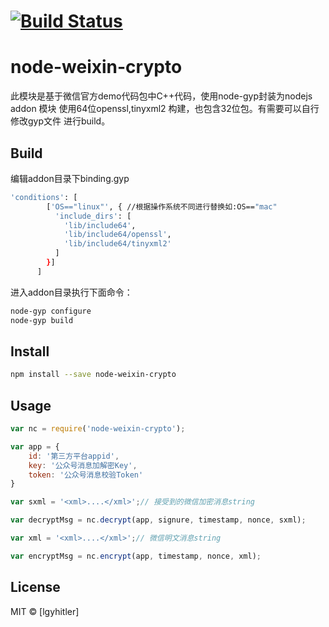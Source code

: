 #  [![Build Status](https://travis-ci.org/lgyhitler/node-weixin-crypto.svg?branch=master)](https://travis-ci.org/lgyhitler/node-weixin-crypto)
# node-weixin-crypto

此模块是基于微信官方demo代码包中C++代码，使用node-gyp封装为nodejs addon 模块
使用64位openssl,tinyxml2 构建，也包含32位包。有需要可以自行修改gyp文件
进行build。


## Build
编辑addon目录下binding.gyp
```sh
'conditions': [
        ['OS=="linux"', { //根据操作系统不同进行替换如:OS=="mac"
          'include_dirs': [
            'lib/include64',
            'lib/include64/openssl',
            'lib/include64/tinyxml2'
          ]
        }]
      ]
```
进入addon目录执行下面命令：
```sh
node-gyp configure
node-gyp build
```

## Install
```sh
npm install --save node-weixin-crypto
```

## Usage
```js
var nc = require('node-weixin-crypto');

var app = {
    id: '第三方平台appid',
    key: '公众号消息加解密Key',
    token: '公众号消息校验Token'
}

var sxml = '<xml>....</xml>';// 接受到的微信加密消息string

var decryptMsg = nc.decrypt(app, signure, timestamp, nonce, sxml);

var xml = '<xml>....</xml>';// 微信明文消息string

var encryptMsg = nc.encrypt(app, timestamp, nonce, xml);

```

## License
MIT © [lgyhitler]
